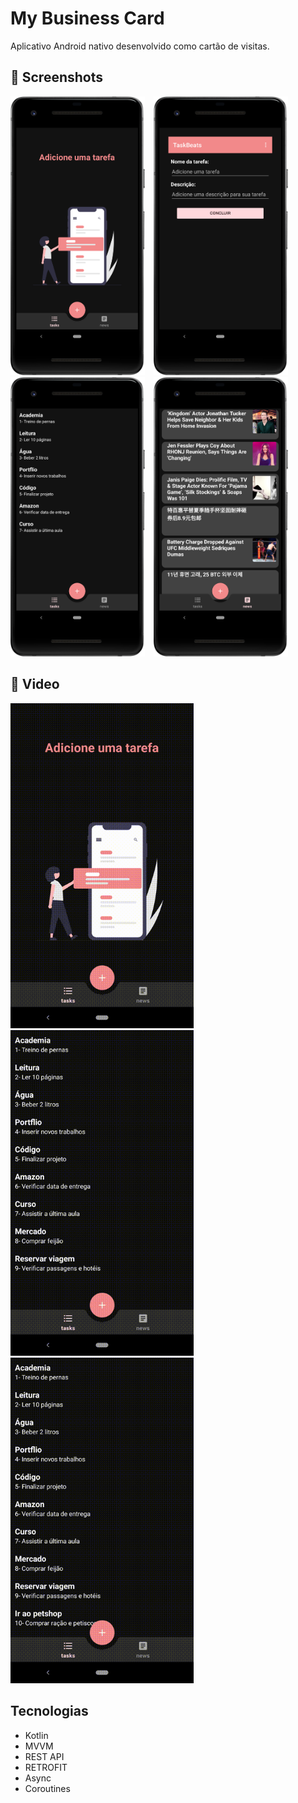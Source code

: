 # My Business Card
Aplicativo Android nativo desenvolvido como cartão de visitas. 

## :camera_flash: Screenshots

<img src="app/src/screens/home-empty.png" width="215">&emsp;<img src="app/src/screens/add-tasks.png" width="215">&emsp;<img src="app/src/screens/task-list.png" width="215">&emsp;<img src="app/src/screens/news.png" width="215">

## :movie_camera: Video
<img src="app/src/screens/gif/task1-video.gif" width="293">&emsp;<img src="app/src/screens/gif/update.gif" width="293">&emsp;<img src="app/src/screens/gif/delete.gif" width="293">



## Tecnologias
* Kotlin
* MVVM
* REST API
* RETROFIT
* Async
* Coroutines
